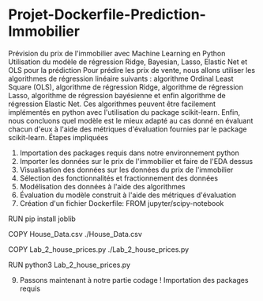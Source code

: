 # Projet-Dockerfile-Prediction-Immobilier
Prévision du prix de l'immobilier avec Machine Learning en Python
Utilisation du modèle de régression Ridge, Bayesian, Lasso, Elastic Net et OLS pour la prédiction
Pour prédire les prix de vente, nous allons utiliser les algorithmes de régression linéaire suivants : algorithme Ordinal Least Square (OLS), algorithme de régression Ridge, algorithme de régression Lasso, algorithme de régression bayésienne et enfin algorithme de régression Elastic Net. Ces algorithmes peuvent être facilement implémentés en python avec l'utilisation du package scikit-learn.
Enfin, nous concluons quel modèle est le mieux adapté au cas donné en évaluant chacun d'eux à l'aide des métriques d'évaluation fournies par le package scikit-learn.
Étapes impliquées
1.	Importation des packages requis dans notre environnement python
2.	Importer les données sur le prix de l'immobilier et faire de l'EDA dessus
3.	Visualisation des données sur les données du prix de l'immobilier
4.	Sélection des fonctionnalités et fractionnement des données
5.	Modélisation des données à l'aide des algorithmes
6.	Évaluation du modèle construit à l'aide des métriques d'évaluation
7.	Création d'un fichier Dockerfile:
FROM jupyter/scipy-notebook

RUN pip install joblib

COPY House_Data.csv ./House_Data.csv


COPY Lab_2_house_prices.py ./Lab_2_house_prices.py

RUN python3 Lab_2_house_prices.py

9.	Passons maintenant à notre partie codage !
Importation des packages requis
